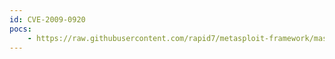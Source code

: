 ```yaml
---
id: CVE-2009-0920
pocs:
    - https://raw.githubusercontent.com/rapid7/metasploit-framework/master/modules/exploits/windows/http/hp_nnm_toolbar_02.rb
---
```

